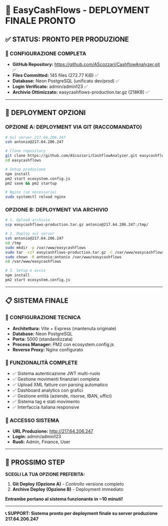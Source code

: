 # 🚀 EasyCashFlows - DEPLOYMENT FINALE PRONTO

## ✅ STATUS: PRONTO PER PRODUZIONE

### **🎯 CONFIGURAZIONE COMPLETA**
- **GitHub Repository:** https://github.com/AScozzari/CashflowAnalyzer.git ✅
- **Files Committed:** 145 files (272.77 KiB) ✅
- **Database:** Neon PostgreSQL (unificato dev/prod) ✅
- **Login Verificato:** admin/admin123 ✅
- **Archivio Ottimizzato:** easycashflows-production.tar.gz (218KB) ✅

---

## 🚀 DEPLOYMENT OPZIONI

### **OPZIONE A: DEPLOYMENT VIA GIT (RACCOMANDATO)**
```bash
# Sul server 217.64.206.247
ssh antonio@217.64.206.247

# Clone repository
git clone https://github.com/AScozzari/CashflowAnalyzer.git easycashflows
cd easycashflows

# Setup produzione
npm install
pm2 start ecosystem.config.js
pm2 save && pm2 startup

# Nginx (se necessario)
sudo systemctl reload nginx
```

### **OPZIONE B: DEPLOYMENT VIA ARCHIVIO**
```bash
# 1. Upload archivio
scp easycashflows-production.tar.gz antonio@217.64.206.247:/tmp/

# 2. Deploy sul server
ssh antonio@217.64.206.247
cd /tmp
sudo mkdir -p /var/www/easycashflows
sudo tar -xzf easycashflows-production.tar.gz -C /var/www/easycashflows
sudo chown -R antonio:antonio /var/www/easycashflows
cd /var/www/easycashflows

# 3. Setup e avvio
npm install
pm2 start ecosystem.config.js
```

---

## 📋 SISTEMA FINALE

### **🔧 CONFIGURAZIONE TECNICA**
- **Architettura:** Vite + Express (mantenuta originale)
- **Database:** Neon PostgreSQL 
- **Porta:** 5000 (standardizzata)
- **Process Manager:** PM2 con ecosystem.config.js
- **Reverse Proxy:** Nginx configurato

### **🎯 FUNZIONALITÀ COMPLETE**
- ✅ Sistema autenticazione JWT multi-ruolo
- ✅ Gestione movimenti finanziari completa
- ✅ Upload XML fatture con parsing automatico
- ✅ Dashboard analytics con grafici
- ✅ Gestione entità (aziende, risorse, IBAN, uffici)
- ✅ Sistema tag e stati movimento
- ✅ Interfaccia italiana responsive

### **🔑 ACCESSO SISTEMA**
- **URL Produzione:** http://217.64.206.247
- **Login:** admin/admin123
- **Ruoli:** Admin, Finance, User

---

## 🎯 PROSSIMO STEP

**SCEGLI LA TUA OPZIONE PREFERITA:**

1. **Git Deploy (Opzione A)** - Controllo versione completo
2. **Archive Deploy (Opzione B)** - Deployment immediato

**Entrambe portano al sistema funzionante in ~10 minuti!**

---

**📞 SUPPORT: Sistema pronto per deployment finale su server produzione 217.64.206.247**